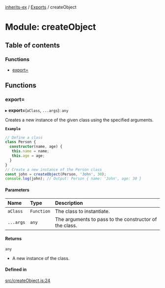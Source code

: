 [inherits-ex](../README.md) / [Exports](../modules.md) / createObject

# Module: createObject

## Table of contents

### Functions

- [export&#x3D;](createObject.md#export&#x3D;)

## Functions

### export&#x3D;

▸ **export=**(`aClass`, `...args`): `any`

Creates a new instance of the given class using the specified arguments.

**`Example`**

```ts
// Define a class
class Person {
  constructor(name, age) {
   this.name = name;
   this.age = age;
  }
}
// Create a new instance of the Person class
const john = createObject(Person, 'John', 30);
console.log(john); // Output: Person { name: 'John', age: 30 }
```

#### Parameters

| Name | Type | Description |
| :------ | :------ | :------ |
| `aClass` | `Function` | The class to instantiate. |
| `...args` | `any` | The arguments to pass to the constructor of the class. |

#### Returns

`any`

- A new instance of the class.

#### Defined in

[src/createObject.js:24](https://github.com/snowyu/inherits-ex.js/blob/5eb21fd/src/createObject.js#L24)
